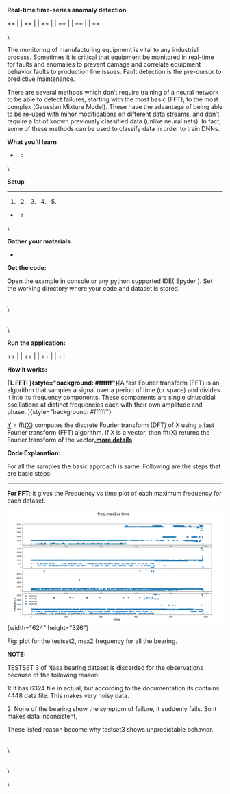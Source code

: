 **Real-time time-series anomaly detection**

++
|  |
++
|  |
++
|  |
++
|  |
++
|  |
++

\

The monitoring of manufacturing equipment is vital to any industrial
process. Sometimes it is critical that equipment be monitored in
real-time for faults and anomalies to prevent damage and correlate
equipment behavior faults to production line issues. Fault detection is
the pre-cursor to predictive maintenance.

There are several methods which don’t require training of a neural
network to be able to detect failures, starting with the most basic
(FFT), to the most complex (Gaussian Mixture Model). These have the
advantage of being able to be re-used with minor modifications on
different data streams, and don’t require a lot of known previously
classified data (unlike neural nets). In fact, some of these methods can
be used to classify data in order to train DNNs.

**What you’ll learn**

-   -   

\

**Setup**

-   -   -   

1.  2.  3.  4.  5.  

-   -   

\

**Gather your materials**

-   

**Get the code:**

Open the example in console or any python supported IDE( Spyder ). Set
the working directory where your code and dataset is stored.

\
\

\
\

**Run the application:**

++
|  |
++
|  |
++
|  |
++

**How it works:**

**[1. FFT: ]{style="background: #ffffff"}**[A fast Fourier
transform (FFT) is an algorithm that samples a signal over a period of
time (or space) and divides it into its frequency components. These
components are single sinusoidal oscillations at distinct frequencies
each with their own amplitude and phase. ]{style="background: #ffffff"}

[Y](https://in.mathworks.com/help/matlab/ref/fft.html#f83-998360-Y) =
fft([X](https://in.mathworks.com/help/matlab/ref/fft.html#f83-998360-X)) computes
the discrete Fourier transform (DFT) of X using a fast Fourier transform
(FFT) algorithm. If X is a vector, then fft(X) returns the Fourier
transform of the vector[**.more
details**](https://en.wikipedia.org/wiki/Fast_Fourier_transform)

**Code Explanation:**

For all the samples the basic approach is same. Following are the steps
that are basic steps:

-   -   -   -   

**For FFT**: it gives the Frequency vs time plot of each maximum
frequency for each dataset.

![](readme_html_8c197ca19715b5e4.png){width="624" height="326"}

Fig: plot for the testset2, max2 frequency for all the bearing.

**NOTE:**

TESTSET 3 of Nasa bearing dataset is discarded for the observations
because of the following reason:

1: It has 6324 file in actual, but according to the documentation its
contains 4448 data file. This makes very noisy data.

2: None of the bearing show the symptom of failure, it suddenly fails.
So it makes data inconsistent,

These listed reason become why testset3 shows unpredictable behavior.

\
\

\
\

\

